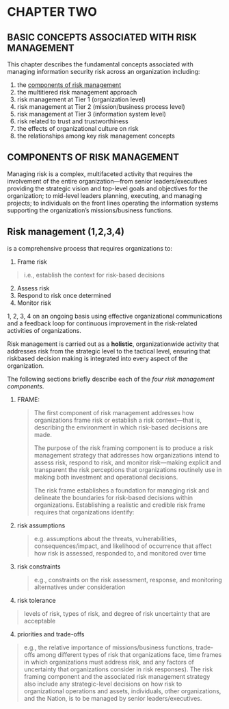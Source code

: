 # CHAPTER TWO
## BASIC CONCEPTS ASSOCIATED WITH RISK MANAGEMENT
This chapter describes the fundamental concepts associated with managing information
security risk across an organization including: 
1. the [components of risk management](#components-of-risk-management)
2. the multitiered risk management approach
3. risk management at Tier 1 (organization level)
4. risk management at Tier 2 (mission/business process level)
5. risk management at Tier 3 (information system level)
6. risk related to trust and trustworthiness
7. the effects of organizational culture on risk
8. the relationships among key risk management concepts

## COMPONENTS OF RISK MANAGEMENT
Managing risk is a complex, multifaceted activity that requires the involvement of the entire
organization—from senior leaders/executives providing the strategic vision and top-level goals
and objectives for the organization; to mid-level leaders planning, executing, and managing
projects; to individuals on the front lines operating the information systems supporting the
organization’s missions/business functions.

## Risk management (1,2,3,4)
is a comprehensive process that requires organizations to:
1. Frame risk
> i.e., establish the context for risk-based decisions
2. Assess risk
3. Respond to risk once determined
4. Monitor risk

1, 2, 3, 4 on an ongoing basis using effective organizational communications and
 a feedback loop for continuous improvement in the risk-related activities of organizations.
 
Risk management is carried out as a **holistic**,
organizationwide activity that addresses risk from the strategic level to the tactical level,
ensuring that riskbased decision making is integrated into every aspect of the organization.

The following sections briefly describe each of the *four risk management components*.

1. FRAME:
   > The first component of risk management addresses how organizations frame risk or establish a
   > risk context—that is, describing the environment in which risk-based decisions are made.
   >
   > The purpose of the risk framing component is to produce a risk management strategy that addresses
   > how organizations intend to assess risk, respond to risk, and monitor risk—making explicit and
   > transparent the risk perceptions that organizations routinely use in making both investment and
   > operational decisions.
   >
   > The risk frame establishes a foundation for managing risk and delineate
   > the boundaries for risk-based decisions within organizations.
   > Establishing a realistic and credible risk frame requires that organizations identify:

1. risk assumptions
   > e.g. assumptions about the threats, vulnerabilities, consequences/impact,
   > and likelihood of occurrence that affect how risk is assessed, responded to, and monitored over time
2. risk constraints
   > e.g., constraints on the risk assessment, response, and monitoring alternatives under consideration
3. risk tolerance
  > levels of risk, types of risk, and degree of risk uncertainty that are acceptable
4. priorities and trade-offs
  > e.g., the relative importance of missions/business functions, trade-offs among
different types of risk that organizations face, time frames in which organizations must address
risk, and any factors of uncertainty that organizations consider in risk responses). The risk
framing component and the associated risk management strategy also include any strategic-level
decisions on how risk to organizational operations and assets, individuals, other organizations,
and the Nation, is to be managed by senior leaders/executives.
